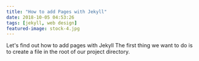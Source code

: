 ```yaml
---
title: "How to add Pages with Jekyll"
date: 2018-10-05 04:53:26
tags: [jekyll, web design]
featured-image: stock-4.jpg
---
```

Let's find out how to add pages with Jekyll <!-- more -->The first thing we want to do is to create a file in the root of our project directory.